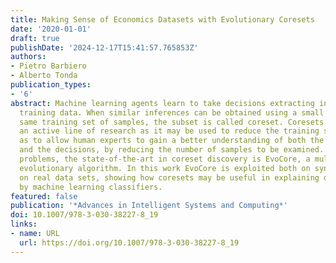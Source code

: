 ```yaml
---
title: Making Sense of Economics Datasets with Evolutionary Coresets
date: '2020-01-01'
draft: true
publishDate: '2024-12-17T15:41:57.765853Z'
authors:
- Pietro Barbiero
- Alberto Tonda
publication_types:
- '6'
abstract: Machine learning agents learn to take decisions extracting information from
  training data. When similar inferences can be obtained using a small subset of the
  same training set of samples, the subset is called coreset. Coresets discovery is
  an active line of research as it may be used to reduce the training speed as well
  as to allow human experts to gain a better understanding of both the phenomenon
  and the decisions, by reducing the number of samples to be examined. For classification
  problems, the state-of-the-art in coreset discovery is EvoCore, a multi-objective
  evolutionary algorithm. In this work EvoCore is exploited both on synthetic and
  on real data sets, showing how coresets may be useful in explaining decisions taken
  by machine learning classifiers.
featured: false
publication: '*Advances in Intelligent Systems and Computing*'
doi: 10.1007/978-3-030-38227-8_19
links:
- name: URL
  url: https://doi.org/10.1007/978-3-030-38227-8_19
---
```


